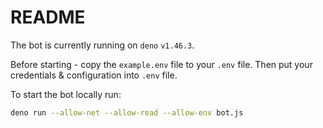 # README

The bot is currently running on `deno` `v1.46.3`.

Before starting - copy the `example.env` file to your `.env` file.
Then put your credentials & configuration into `.env` file.

To start the bot locally run:
```bash
deno run --allow-net --allow-read --allow-env bot.js
```
